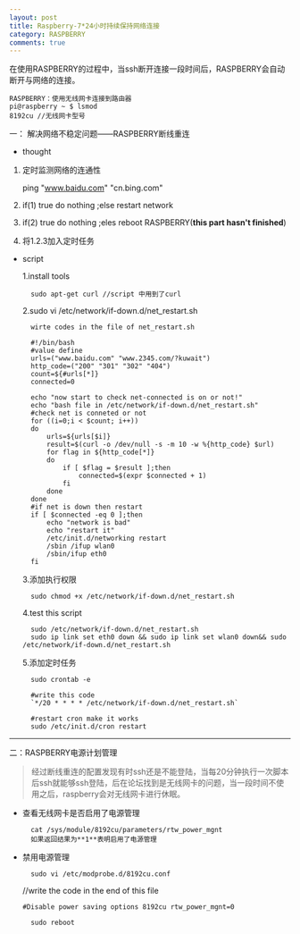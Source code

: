 ```yaml
---
layout: post
title: Raspberry-7*24小时持续保持网络连接
category: RASPBERRY
comments: true
---
```


在使用RASPBERRY的过程中，当ssh断开连接一段时间后，RASPBERRY会自动断开与网络的连接。

    RASPBERRY：使用无线网卡连接到路由器
    pi@raspberry ~ $ lsmod
    8192cu //无线网卡型号
一： 解决网络不稳定问题——RASPBERRY断线重连
+ thought

 1. 定时监测网络的连通性

    ping "www.baidu.com" "cn.bing.com"

 2. if(1) true do nothing ;else restart network

 3. if(2) true do nothing ;eles reboot RASPBERRY(**this part hasn't finished**)

 4. 将1.2.3加入定时任务

+ script

    1.install tools
    
        sudo apt-get curl //script 中用到了curl

    2.sudo vi /etc/network/if-down.d/net_restart.sh
    
        wirte codes in the file of net_restart.sh

        #!/bin/bash
        #value define
        urls=("www.baidu.com" "www.2345.com/?kuwait")
        http_code=("200" "301" "302" "404")
        count=${#urls[*]}
        connected=0

        echo "now start to check net-connected is on or not!"
        echo "bash file in /etc/network/if-down.d/net_restart.sh"
        #check net is conneted or not
        for ((i=0;i < $count; i++))
        do
            urls=${urls[$i]}
            result=$(curl -o /dev/null -s -m 10 -w %{http_code} $url)
            for flag in ${http_code[*]}
            do
                if [ $flag = $result ];then
                    connected=$(expr $connected + 1)
                fi
            done
        done
        #if net is down then restart
        if [ $connected -eq 0 ];then
            echo "network is bad"
            echo "restart it"
            /etc/init.d/networking restart
            /sbin /ifup wlan0
            /sbin/ifup eth0
        fi

    3.添加执行权限
    
        sudo chmod +x /etc/network/if-down.d/net_restart.sh

    4.test this script
    
        sudo /etc/network/if-down.d/net_restart.sh
        sudo ip link set eth0 down && sudo ip link set wlan0 down&& sudo /etc/network/if-down.d/net_restart.sh

    5.添加定时任务
    
        sudo crontab -e

        #write this code
        `*/20 * * * * /etc/network/if-down.d/net_restart.sh`

        #restart cron make it works
        sudo /etc/init.d/cron restart
---

二：RASPBERRY电源计划管理

> 经过断线重连的配置发现有时ssh还是不能登陆，当每20分钟执行一次脚本后ssh就能够ssh登陆，后在论坛找到是无线网卡的问题，当一段时间不使用之后，raspberry会对无线网卡进行休眠。

+ 查看无线网卡是否启用了电源管理

        cat /sys/module/8192cu/parameters/rtw_power_mgnt
        如果返回结果为**1**表明启用了电源管理

+ 禁用电源管理

        sudo vi /etc/modprobe.d/8192cu.conf

    //write the code in the end of this file

    `#Disable power saving
    options 8192cu rtw_power_mgnt=0`

        sudo reboot
